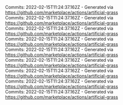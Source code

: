 Commits: 2022-02-15T11:24:37.162Z - Generated via https://github.com/marketplace/actions/artificial-grass
<br>
Commits: 2022-02-15T11:24:37.162Z - Generated via https://github.com/marketplace/actions/artificial-grass
<br>
Commits: 2022-02-15T11:24:37.162Z - Generated via https://github.com/marketplace/actions/artificial-grass
<br>
Commits: 2022-02-15T11:24:37.162Z - Generated via https://github.com/marketplace/actions/artificial-grass
<br>
Commits: 2022-02-15T11:24:37.162Z - Generated via https://github.com/marketplace/actions/artificial-grass
<br>
Commits: 2022-02-15T11:24:37.162Z - Generated via https://github.com/marketplace/actions/artificial-grass
<br>
Commits: 2022-02-15T11:24:37.162Z - Generated via https://github.com/marketplace/actions/artificial-grass
<br>
Commits: 2022-02-15T11:24:37.162Z - Generated via https://github.com/marketplace/actions/artificial-grass
<br>
Commits: 2022-02-15T11:24:37.162Z - Generated via https://github.com/marketplace/actions/artificial-grass
<br>
